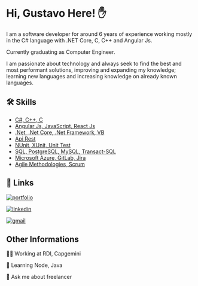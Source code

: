 # Hi, Gustavo Here! ✋

I am a software developer for around 6 years of experience working mostly in the C# language with .NET Core, C, C++ and Angular Js. 

Currently graduating as Computer Engineer. 

I am passionate about technology and always seek to find the best and most performant solutions, improving and expanding my knowledge; learning new languages and increasing knowledge on already known languages.
## 🛠 Skills

 - [C#, C++, C](https://github.com/GustavoGFV?tab=repositories)
 - [Angular Js, JavaScript, React Js](https://github.com/GustavoGFV?tab=repositories)
 - [.Net, .Net Core, .Net Framework, VB]()
 - [Api Rest]()
 - [NUnit, XUnit, Unit Test]()
 - [SQL, PostgreSQL, MySQL, Transact-SQL]()
 - [Microsoft Azure, GitLab, Jira]()
 - [Agile Methodologies, Scrum]()


## 🔗 Links
[![portfolio](https://img.shields.io/badge/GitHub-100000?style=for-the-badge&logo=github&logoColor=white)](https://github.com/GustavoGFV?tab=repositories)

[![linkedin](https://img.shields.io/badge/linkedin-0A66C2?style=for-the-badge&logo=linkedin&logoColor=white)](https://www.linkedin.com/in/gustavofv)

[![gmail](https://img.shields.io/badge/Gmail-D14836?style=for-the-badge&logo=gmail&logoColor=white)](mailto:gustavofelipgfv@gmail.com)


## Other Informations
👩‍💻 Working at RDI, Capgemini

🧠 Learning Node, Java

💬 Ask me about freelancer

